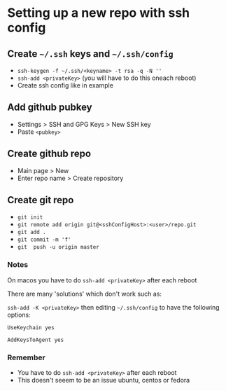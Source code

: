 # Setting up a new repo with ssh config

## Create `~/.ssh` keys and `~/.ssh/config` 

- `ssh-keygen -f ~/.ssh/<keyname> -t rsa -q -N ''`
- `ssh-add <privateKey>` (you will have to do this oneach reboot)
-  Create ssh config like in example

## Add github pubkey

- Settings > SSH and GPG Keys > New SSH key
- Paste `<pubkey>`

## Create github repo

- Main page > New 
- Enter repo name > Create repository

## Create git repo

- `git init`
- `git remote add origin git@<sshConfigHost>:<user>/repo.git`
- `git add .` 
- `git commit -m 'f'`
- `git  push -u origin master`

### Notes 

On macos you have to do `ssh-add <privateKey>` after each reboot

There are many 'solutions' which don't work such as:

`ssh-add -K <privateKey>` then
editing `~/.ssh/config` to have the following options: 

`UseKeychain yes`

`AddKeysToAgent yes`

### Remember

- You have to do `ssh-add <privateKey>` after each reboot
- This doesn't seeem to be an issue ubuntu, centos or fedora

